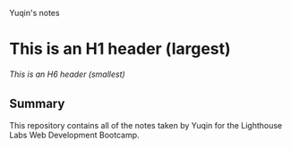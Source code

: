 Yuqin's notes

# This is an H1 header (largest)
###### This is an H6 header (smallest)

## Summary 

This repository contains all of the notes taken by Yuqin for the Lighthouse Labs Web Development Bootcamp.